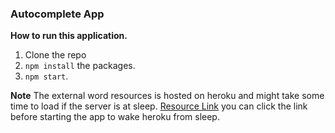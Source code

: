 ### Autocomplete App

**How to run this application.**

1. Clone the repo
2. `npm install` the packages.
3. `npm start`.

**Note**
The external word resources is hosted on heroku and might take some time to load if the server is at sleep.
[Resource Link](https://deel-assessment.herokuapp.com/) you can click the link before starting the app to wake heroku from sleep.

